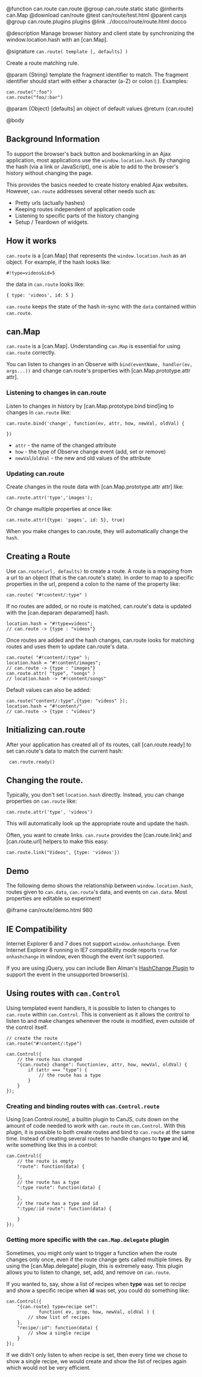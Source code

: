 @function can.route can.route
@group can.route.static static
@inherits can.Map
@download can/route
@test can/route/test.html
@parent canjs
@group can.route.plugins plugins
@link ../docco/route/route.html docco

@description Manage browser history and
client state by synchronizing the window.location.hash with
an [can.Map].

@signature `can.route( template [, defaults] )`

Create a route matching rule.

@param {String} template the fragment identifier to match.  The fragment identifier
should start with either a character (a-Z) or colon (:).  Examples:

    can.route(":foo")
    can.route("foo/:bar")

@param {Object} [defaults] an object of default values
@return {can.route}

@body

## Background Information

To support the browser's back button and bookmarking
in an Ajax application, most applications use
the <code>window.location.hash</code>.  By
changing the hash (via a link or JavaScript), 
one is able to add to the browser's history 
without changing the page.

This provides the basics needed to
create history enabled Ajax websites.  However,
`can.route` addresses several other needs such as:

  - Pretty urls (actually hashes)
  - Keeping routes independent of application code
  - Listening to specific parts of the history changing
  - Setup / Teardown of widgets.

## How it works

<code>can.route</code> is a [can.Map] that represents the
<code>window.location.hash</code> as an 
object.  For example, if the hash looks like:

    #!type=videos&id=5
    
the data in <code>can.route</code> looks like:

    { type: 'videos', id: 5 }


`can.route` keeps the state of the hash in-sync with the `data` contained within 
`can.route`.

## can.Map

`can.route` is a [can.Map]. Understanding
`can.Map` is essential for using `can.route` correctly.

You can listen to changes in an Observe with `bind(eventName, handler(ev, args...))` and
change can.route's properties with 
[can.Map.prototype.attr attr].

### Listening to changes in can.route

Listen to changes in history 
by [can.Map.prototype.bind bind]ing to
changes in <code>can.route</code> like:

    can.route.bind('change', function(ev, attr, how, newVal, oldVal) {
    
    })

 - `attr` - the name of the changed attribute
 - `how` - the type of Observe change event (add, set or remove)
 - `newVal`/`oldVal` - the new and old values of the attribute

### Updating can.route

Create changes in the route data with [can.Map.prototype.attr attr] like:

    can.route.attr('type','images');

Or change multiple properties at once like:

    can.route.attr({type: 'pages', id: 5}, true)

When you make changes to can.route, they will automatically
change the <code>hash</code>.

## Creating a Route

Use <code>can.route(url, defaults)</code> to create a 
route. A route is a mapping from a url to 
an object (that is the can.route's state). 
In order to map to a specific properties in the url,
prepend a colon to the name of the property like:

    can.route( "#!content/:type" )


If no routes are added, or no route is matched, 
can.route's data is updated with the [can.deparam deparamed]
hash.

    location.hash = "#!type=videos";
    // can.route -> {type : "videos"}
    
Once routes are added and the hash changes,
can.route looks for matching routes and uses them
to update can.route's data.

    can.route( "#!content/:type" );
    location.hash = "#!content/images";
    // can.route -> {type : "images"}
    can.route.attr( "type", "songs" )
    // location.hash -> "#!content/songs"
    
Default values can also be added:

    can.route("content/:type",{type: "videos" });
    location.hash = "#!content/"
    // can.route -> {type : "videos"}
    
## Initializing can.route

After your application has created all of its routes, call [can.route.ready]
to set can.route's data to match the current hash:

     can.route.ready()

## Changing the route.

Typically, you don't set <code>location.hash</code>
directly.  Instead, you can change properties on <code>can.route</code>
like:

    can.route.attr('type', 'videos')
    
This will automatically look up the appropriate 
route and update the hash.

Often, you want to create links.  <code>can.route</code> provides
the [can.route.link] and [can.route.url] helpers to make this 
easy:

    can.route.link("Videos", {type: 'videos'})

## Demo

The following demo shows the relationship between `window.location.hash`,
routes given to `can.data`,
`can.route`'s data, and events on `can.data`.  Most properties 
are editable so experiment!

@iframe can/route/demo.html 980

## IE Compatibility

Internet Explorer 6 and 7 does not support `window.onhashchange`. 
Even Internet Explorer 8 running in IE7 compatibility mode reports `true` 
for `onhashchange` in window, even though the event isn't supported.

If you are using jQuery, you can include Ben Alman's [HashChange Plugin](http://benalman.com/projects/jquery-hashchange-plugin/)
to support the event in the unsupported browser(s).

## Using routes with `can.Control`

Using templated event handlers, it is possible to listen to changes to
`can.route` within `can.Control`. This is convenient as it allows the
control to listen to and make changes whenever the route is modified, 
even outside of the control itself.

    // create the route
    can.route("#!content/:type")

    can.Control({
        // the route has changed
        "{can.route} change": function(ev, attr, how, newVal, oldVal) {
            if (attr === "type") {
                // the route has a type
            }
        }
    });

### Creating and binding routes with `can.Control.route`

Using [can.Control.route], a builtin plugin to CanJS, cuts down on the amount
of code needed to work with `can.route` in `can.Control`. With this plugin, it is possible
to both create routes and bind to `can.route` at the same time. Instead of creating
several routes to handle changes to __type__ and __id__, write something like this
in a control:

    can.Control({
        // the route is empty
        "route": function(data) {

        },
        // the route has a type
        ":type route": function(data) {

        }, 
        // the route has a type and id
        ":type/:id route": function(data) {
    
        }
    });


### Getting more specific with the `can.Map.delegate` plugin

Sometimes, you might only want to trigger a function when the route changes
only once, even if the route change gets called multiple times. By using the 
[can.Map.delegate] plugin, this is extremely easy. This plugin allows you to 
listen to change, set, add, and remove on `can.route`.

If you wanted to, say, show a list of recipes when  __type__ was set to recipe
and show a specific recipe when __id__ was set, you could do something like:

    can.Control({
        "{can.route} type=recipe set": 
                function( ev, prop, how, newVal, oldVal ) {
            // show list of recipes
        },
        "recipe/:id": function(data) {
            // show a single recipe
        }
    });

If we didn't only listen to when recipe is set, then every time we chose to
show a single recipe, we would create and show the list of recipes again which 
would not be very efficient.
